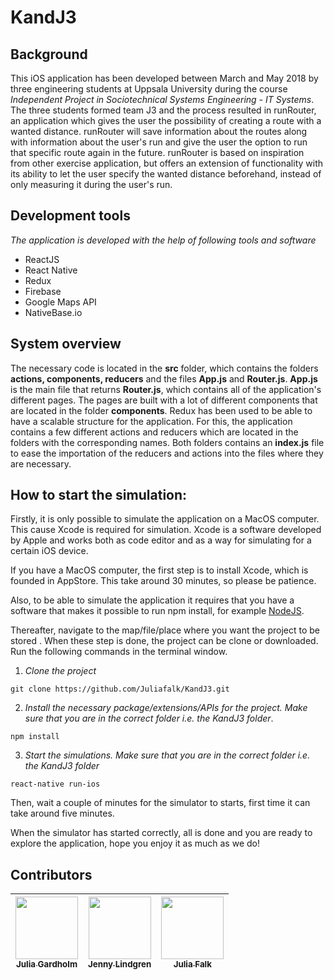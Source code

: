 # KandJ3

## Background

This iOS application has been developed between March and May 2018 by three engineering students at Uppsala University during the course *Independent Project in Sociotechnical Systems Engineering - IT Systems*. The three students formed team J3 and the process resulted in runRouter, an application which gives the user the possibility of creating a route with a wanted distance. runRouter will save information about the routes along with information about the user's run and give the user the option to run that specific route again in the future. runRouter is based on inspiration from other exercise application, but offers an extension of functionality with its ability to let the user specify the wanted distance beforehand, instead of only measuring it during the user's run.

## Development tools

*The application is developed with the help of following tools and software*

- ReactJS
- React Native
- Redux
- Firebase
- Google Maps API
- NativeBase.io

## System overview

The necessary code is located in the **src** folder, which contains the folders **actions, components, reducers** and the files **App.js** and **Router.js**. **App.js** is the main file that returns **Router.js**, which contains all of the application's different pages. The pages are built with a lot of different components that are located in the folder **components**. Redux has been used to be able to have a scalable structure for the application. For this, the application contains a few different actions and reducers which are located in the folders with the corresponding names. Both folders contains an **index.js** file to ease the importation of the reducers and actions into the files where they are necessary.

## How to start the simulation: 

Firstly, it is only possible to simulate the application on a MacOS computer. This cause Xcode is required for simulation. Xcode is a software developed by Apple and works both as code editor and as a way for simulating for a certain iOS device. 

If you have a MacOS computer, the first step is to install Xcode, which is founded in AppStore. This take around 30 minutes, so please be patience. 

Also, to be able to simulate the application it requires that you have a software that makes it possible to run npm install, for example [NodeJS](https://nodejs.org/en/).

Thereafter, navigate to the map/file/place where you want the project to be stored . When these step is done, the project can be clone or downloaded. Run the following commands in the terminal window. 

1. *Clone the project*

  ```git clone https://github.com/Juliafalk/KandJ3.git```

2. *Install the necessary package/extensions/APIs for the project. Make sure that you are in the correct folder i.e. the KandJ3 folder*.

  ```npm install```

3. *Start the simulations. Make sure that you are in the correct folder i.e. the KandJ3 folder*

  ```react-native run-ios```

Then, wait a couple of minutes for the simulator to starts, first time it can take around five minutes. 

When the simulator has started correctly, all is done and you are ready to explore the application, hope you enjoy it as much as we do!

## Contributors

<!-- ALL-CONTRIBUTORS-LIST:START - Do not remove or modify this section -->
<!-- prettier-ignore -->
[<img src="https://avatars3.githubusercontent.com/u/34298655?s=460&v=4" width="100px;"/><br /><sub><b>Julia Gardholm</b></sub>](https://github.com/gardholm) | [<img src="https://avatars3.githubusercontent.com/u/34298599?s=400&u=1520b5e4082aafa5564697de5ae9245ca540691a&v=4" width="100px;"/><br /><sub><b>Jenny Lindgren](https://github.com/jennyliindgren)</b></sub> | [<img src="https://avatars2.githubusercontent.com/u/34298514?s=460&v=4" width="100px;"/><br /><sub><b>Julia Falk</b></sub>](https://github.com/Juliafalk) |
| :---: | :---: | :---: |

<!-- ALL-CONTRIBUTORS-LIST:END -->

